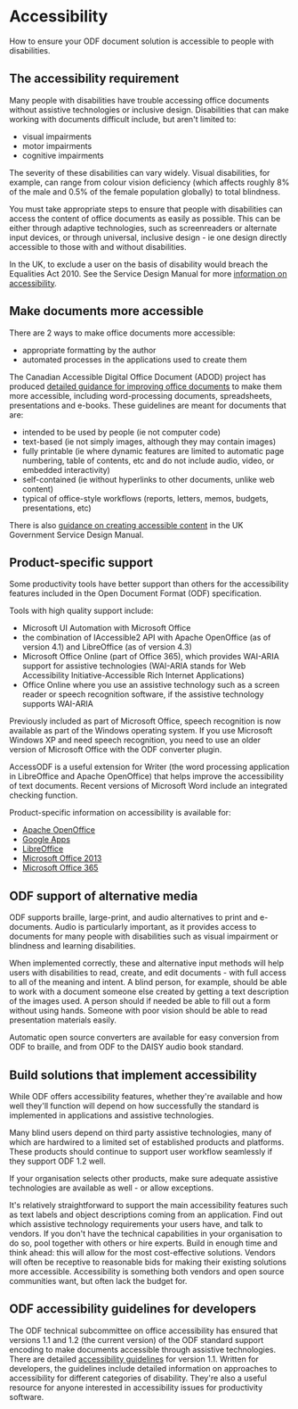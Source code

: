 <!--
Copyright (C) 2015 Crown Copyright
Copyright (C) 2015 Paolo Dongilli

List of contributors:
- Cabinet Office, UK Government
- Paolo Dongilli, Autonomous Province of Bozen-Bolzano, South Tyrol, Italy
- ADD YOUR NAME HERE

This file is part of the document "Open Document Format (ODF) - A Guidance for Governments" which is licensed under the terms of the Open Government License v3.0 (http://www.nationalarchives.gov.uk/doc/open-government-licence/version/3/).

The whole document is a revised version of the document "Open Document Format (ODF): guidance for UK government" released by the Cabinet Office of the UK Government as of 11 September 2015. The original document can be found at https://www.gov.uk/guidance/open-document-format-odf-guidance-for-uk-government, licensed under the same Open Government Licence v3.0.
-->

# Accessibility
How to ensure your ODF document solution is accessible to people with disabilities.

## The accessibility requirement
Many people with disabilities have trouble accessing office documents without assistive technologies or inclusive design. Disabilities that can make working with documents difficult include, but aren't limited to:

- visual impairments
- motor impairments
- cognitive impairments

The severity of these disabilities can vary widely. Visual disabilities, for example, can range from colour vision deficiency (which affects roughly 8% of the male and 0.5% of the female population globally) to total blindness.

You must take appropriate steps to ensure that people with disabilities can access the content of office documents as easily as possible. This can be either through adaptive technologies, such as screenreaders or alternate input devices, or through universal, inclusive design - ie one design directly accessible to those with and without disabilities.

In the UK, to exclude a user on the basis of disability would breach the Equalities Act 2010. See the Service Design Manual for more [information on accessibility](https://www.gov.uk/service-manual/user-centred-design/accessibility).

## Make documents more accessible
There are 2 ways to make office documents more accessible:

- appropriate formatting by the author
- automated processes in the applications used to create them

The Canadian Accessible Digital Office Document (ADOD) project has produced [detailed guidance for improving office documents](http://inclusivedesign.ca/accessible-office-documents) to make them more accessible, including word-processing documents, spreadsheets, presentations and e-books. These guidelines are meant for documents that are:

- intended to be used by people (ie not computer code)
- text-based (ie not simply images, although they may contain images)
- fully printable (ie where dynamic features are limited to automatic page numbering, table of contents, etc and do not include audio, video, or embedded interactivity)
- self-contained (ie without hyperlinks to other documents, unlike web content)
- typical of office-style workflows (reports, letters, memos, budgets, presentations, etc)

There is also [guidance on creating accessible content](https://www.gov.uk/service-manual/user-centred-design/accessibility.html) in the UK Government Service Design Manual.

## Product-specific support
Some productivity tools have better support than others for the accessibility features included in the Open Document Format (ODF) specification.

Tools with high quality support include:

- Microsoft UI Automation with Microsoft Office
- the combination of IAccessible2 API with Apache OpenOffice (as of version 4.1) and LibreOffice (as of version 4.3)
- Microsoft Office Online (part of Office 365), which provides WAI-ARIA support for assistive technologies (WAI-ARIA stands for Web Accessibility Initiative-Accessible Rich Internet Applications)
- Office Online where you use an assistive technology such as a screen reader or speech recognition software, if the assistive technology supports WAI-ARIA

Previously included as part of Microsoft Office, speech recognition is now available as part of the Windows operating system. If you use Microsoft Windows XP and need speech recognition, you need to use an older version of Microsoft Office with the ODF converter plugin.

AccessODF is a useful extension for Writer (the word processing application in LibreOffice and Apache OpenOffice) that helps improve the accessibility of text documents. Recent versions of Microsoft Word include an integrated checking function.

Product-specific information on accessibility is available for:

- [Apache OpenOffice](http://accessodf.sourceforge.net/)
- [Google Apps](https://support.google.com/a/answer/1631886?hl=en)
- [LibreOffice](https://www.libreoffice.org/get-help/accessibility/)
- [Microsoft Office 2013](https://support.office.com/en-za/article/Accessibility-features-in-Office-2013-be8d4909-d025-4049-9e1c-ac608ec53edb)
- [Microsoft Office 365](https://www.microsoft.com/enable/products/office365/)

## ODF support of alternative media
ODF supports braille, large-print, and audio alternatives to print and e-documents. Audio is particularly important, as it provides access to documents for many people with disabilities such as visual impairment or blindness and learning disabilities.

When implemented correctly, these and alternative input methods will help users with disabilities to read, create, and edit documents - with full access to all of the meaning and intent. A blind person, for example, should be able to work with a document someone else created by getting a text description of the images used. A person should if needed be able to fill out a form without using hands. Someone with poor vision should be able to read presentation materials easily.

Automatic open source converters are available for easy conversion from ODF to braille, and from ODF to the DAISY audio book standard.

## Build solutions that implement accessibility
While ODF offers accessibility features, whether they're available and how well they'll function will depend on how successfully the standard is implemented in applications and assistive technologies.

Many blind users depend on third party assistive technologies, many of which are hardwired to a limited set of established products and platforms. These products should continue to support user workflow seamlessly if they support ODF 1.2 well.

If your organisation selects other products, make sure adequate assistive technologies are available as well - or allow exceptions.

It's relatively straightforward to support the main accessibility features such as text labels and object descriptions coming from an application. Find out which assistive technology requirements your users have, and talk to vendors. If you don't have the technical capabilities in your organisation to do so, pool together with others or hire experts. Build in enough time and think ahead: this will allow for the most cost-effective solutions. Vendors will often be receptive to reasonable bids for making their existing solutions more accessible. Accessibility is something both vendors and open source communities want, but often lack the budget for.

## ODF accessibility guidelines for developers
The ODF technical subcommittee on office accessibility has ensured that versions 1.1 and 1.2 (the current version) of the ODF standard support encoding to make documents accessible through assistive technologies. There are detailed [accessibility guidelines](http://docs.oasis-open.org/office/office-accessibility/v1.0/cd02/ODF_Accessibility_Guidelines-v1.0.html) for version 1.1. Written for developers, the guidelines include detailed information on approaches to accessibility for different categories of disability. They're also a useful resource for anyone interested in accessibility issues for productivity software.

